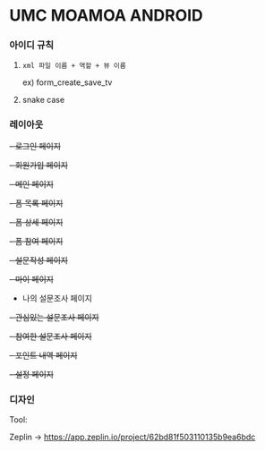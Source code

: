 # UMC MOAMOA ANDROID
### 아이디 규칙
1. `xml 파일 이름 + 역할 + 뷰 이름`

    ex) form_create_save_tv
2. snake case



### 레이아웃
~~- 로그인 페이지~~

~~- 회원가입 페이지~~

~~- 메인 페이지~~

~~- 폼 목록 페이지~~

~~- 폼 상세 페이지~~

~~- 폼 참여 페이지~~

~~- 설문작성 페이지~~

~~- 마이 페이지~~

- 나의 설문조사 페이지

~~- 관심있는 설문조사 페이지~~

~~- 참여한 설문조사 페이지~~

~~- 포인트 내역 페이지~~

~~- 설정 페이지~~



### 디자인
Tool:

Zeplin -> <https://app.zeplin.io/project/62bd81f503110135b9ea6bdc>
